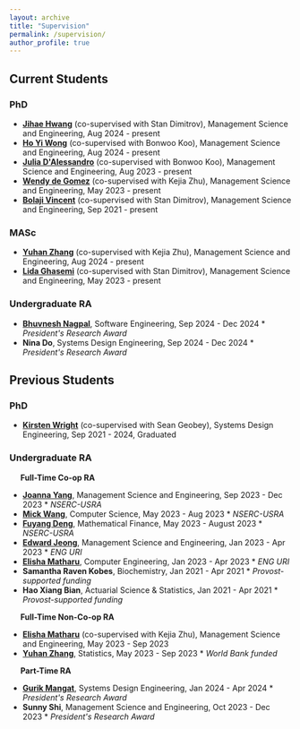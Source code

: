 ```yaml
---
layout: archive  
title: "Supervision"  
permalink: /supervision/  
author_profile: true  
---
```


## Current Students

### PhD  
- **[Jihae Hwang](https://www.linkedin.com/in/jiahehuang/)** (co-supervised with Stan Dimitrov), Management Science and Engineering, Aug 2024 - present  
- **[Ho Yi Wong](https://www.linkedin.com/in/kisty-wong-7bb47127a/)** (co-supervised with Bonwoo Koo), Management Science and Engineering, Aug 2024 - present  
- **[Julia D'Alessandro](https://www.linkedin.com/in/jndalessandro/)** (co-supervised with Bonwoo Koo), Management Science and Engineering, Aug 2023 - present  
- **[Wendy de Gomez](https://www.linkedin.com/in/wendydegomez)** (co-supervised with Kejia Zhu), Management Science and Engineering, May 2023 - present  
- **[Bolaji Vincent](https://www.linkedin.com/in/omobolajivincent/)** (co-supervised with Stan Dimitrov), Management Science and Engineering, Sep 2021 - present  

### MASc  
- **[Yuhan Zhang](https://www.linkedin.com/in/yzhang001/)** (co-supervised with Kejia Zhu), Management Science and Engineering, Aug 2024 - present  
- **[Lida Ghasemi](https://www.linkedin.com/in/lida-ghasemi-87728070/?utm_source=share&utm_campaign=share_via&utm_content=profile&utm_medium=ios_app)** (co-supervised with Stan Dimitrov), Management Science and Engineering, May 2023 - present  

### Undergraduate RA  
- **[Bhuvnesh Nagpal](https://www.linkedin.com/in/bhuvnesh-nagpal/)**, Software Engineering, Sep 2024 - Dec 2024 * _President's Research Award_  
- **Nina Do**, Systems Design Engineering, Sep 2024 - Dec 2024 * _President's Research Award_  


## Previous Students

### PhD  
- **[Kirsten Wright](https://linktr.ee/kirstenwright)** (co-supervised with Sean Geobey), Systems Design Engineering, Sep 2021 - 2024, Graduated  


### Undergraduate RA

&nbsp;&nbsp;&nbsp;&nbsp; **Full-Time Co-op RA**
- **[Joanna Yang](https://www.linkedin.com/in/joannayang123/)**, Management Science and Engineering, Sep 2023 - Dec 2023 * _NSERC-USRA_  
- **[Mick Wang](https://www.linkedin.com/in/mwango/)**, Computer Science, May 2023 - Aug 2023 * _NSERC-USRA_
- **[Fuyang Deng](https://www.linkedin.com/in/fydeng/)**, Mathematical Finance, May 2023 -  August 2023 * _NSERC-USRA_
- **[Edward Jeong](https://www.linkedin.com/in/edward-jeong-a59955175/)**, Management Science and Engineering, Jan 2023 - Apr 2023 * _ENG URI_
- **[Elisha Matharu](https://www.linkedin.com/in/elishamatharu/)**, Computer Engineering, Jan 2023 - Apr 2023 * _ENG URI_  
- **Samantha Raven Kobes**, Biochemistry, Jan 2021 - Apr 2021 * _Provost-supported funding_  
- **Hao Xiang Bian**, Actuarial Science & Statistics, Jan 2021 - Apr 2021 * _Provost-supported funding_  

&nbsp;&nbsp;&nbsp;&nbsp; **Full-Time Non-Co-op RA**
- **[Elisha Matharu](https://www.linkedin.com/in/elishamatharu/)** (co-supervised with Kejia Zhu), Management Science and Engineering, May 2023 - Sep 2023  
- **[Yuhan Zhang](https://www.linkedin.com/in/yzhang001/)**, Statistics, May 2023 - Sep 2023 * _World Bank funded_  

&nbsp;&nbsp;&nbsp;&nbsp; **Part-Time RA**
- **[Gurik Mangat](https://www.linkedin.com/in/gurik-mangat-70a875218/)**, Systems Design Engineering, Jan 2024 - Apr 2024 * _President's Research Award_  
- **Sunny Shi**, Management Science and Engineering, Oct 2023 - Dec 2023 * _President's Research Award_  
